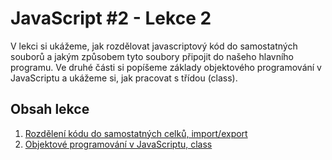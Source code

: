 # JavaScript #2 - Lekce 2

V lekci si ukážeme, jak rozdělovat javascriptový kód do samostatných souborů a jakým způsobem tyto soubory připojit do našeho hlavního programu. Ve druhé části si popíšeme základy objektového programování v JavaScriptu a ukážeme si, jak pracovat s třídou (class).

## Obsah lekce

1. [Rozdělení kódu do samostatných celků, import/export](import-export.md)
2. [Objektové programování v JavaScriptu, class](class.md)

